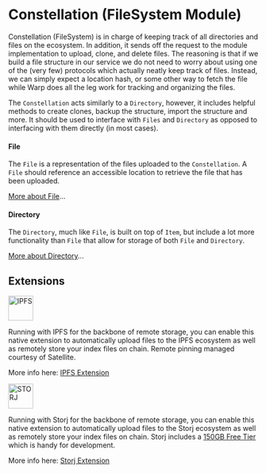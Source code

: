 # Constellation (FileSystem Module)

Constellation (FileSystem) is in charge of keeping track of all directories and files on the ecosystem. In addition, 
it sends off the request to the module implementation to upload, clone, and delete files. The reasoning is that if 
we build a file structure in our service we do not need to worry about using one of the (very few) protocols which actually neatly keep track of files. Instead, we can simply expect a location hash, or some other way to fetch the file while Warp does all the leg work for tracking and organizing the files. 


The `Constellation` acts similarly to a `Directory`, however, it includes helpful methods to create clones, backup the 
structure, import the structure and more. It should be used to interface with `Files` and `Directory` as opposed to 
interfacing with them directly (in most cases).

#### File

The `File` is a representation of the files uploaded to the `Constellation`. A `File` should reference an accessible location to retrieve the file that has been uploaded. 

[More about File](constellation/file.md)...

#### Directory

The `Directory`, much like `File`, is built on top of `Item`, but include a lot more functionality than `File` that
allow for storage of both `File` and `Directory`.

[More about Directory](constellation/directory.md)...


## Extensions

<img src="http://i.imgur.com/L2Un17b.png" alt="IPFS" height="50"/>

Running with IPFS for the backbone of remote storage, you can enable this native extension to automatically upload files to the IPFS ecosystem as well as remotely store your index files on chain. Remote pinning managed courtesy of Satellite.

More info here: [IPFS Extension](extensions/ipfs)

<img src="https://assets-global.website-files.com/602eda09fc78afc76e9706b6/621e48c4119670aeeb4309f0_storj-logo-type-ukr.svg" alt="STORJ" height="50">

Running with Storj for the backbone of remote storage, you can enable this native extension to automatically upload files to the Storj ecosystem as well as remotely store your index files on chain. Storj includes a [150GB Free Tier](https://www.storj.io/pricing) which is handy for development.

More info here: [Storj Extension](extensions/constellation/storj)
